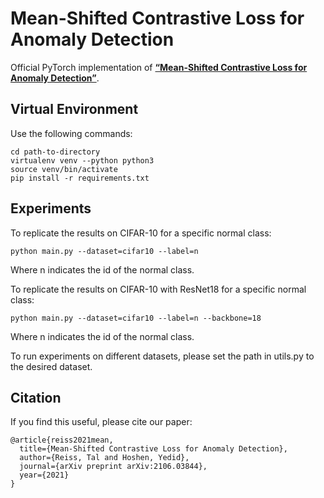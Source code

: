 # Mean-Shifted Contrastive Loss for Anomaly Detection
Official PyTorch implementation of [**“Mean-Shifted Contrastive Loss for Anomaly Detection”**](https://arxiv.org/pdf/2106.03844.pdf).

## Virtual Environment
Use the following commands:
```
cd path-to-directory
virtualenv venv --python python3
source venv/bin/activate
pip install -r requirements.txt
```

## Experiments
To replicate the results on CIFAR-10 for a specific normal class:
```
python main.py --dataset=cifar10 --label=n
```
Where n indicates the id of the normal class.

To replicate the results on CIFAR-10 with ResNet18 for a specific normal class:
```
python main.py --dataset=cifar10 --label=n --backbone=18
```
Where n indicates the id of the normal class.

To run experiments on different datasets, please set the path in utils.py to the desired dataset.

## Citation
If you find this useful, please cite our paper:
```
@article{reiss2021mean,
  title={Mean-Shifted Contrastive Loss for Anomaly Detection},
  author={Reiss, Tal and Hoshen, Yedid},
  journal={arXiv preprint arXiv:2106.03844},
  year={2021}
}
```
